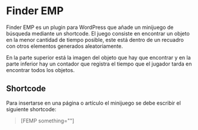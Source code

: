 # Finder EMP

Finder EMP es un plugin para WordPress que añade un minijuego de búsqueda mediante un shortcode. El juego consiste en encontrar un objeto en la menor cantidad de tiempo posible, este está dentro de un recuadro con otros elementos generados aleatoriamente.

En la parte superior está la imagen del objeto que hay que encontrar y en la parte inferior hay un contador que registra el tiempo que el jugador tarda en encontrar todos los objetos.


## Shortcode

Para insertarse en una página o artículo el minijuego se debe escribir el siguiente shortcode:

> [FEMP something=""]
